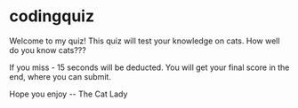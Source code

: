 # codingquiz

Welcome to my quiz! This quiz will test your knowledge on cats. How well do you know cats???

If you miss - 15 seconds will be deducted. You will get your final score in the end, where you can submit.

Hope you enjoy -- The Cat Lady